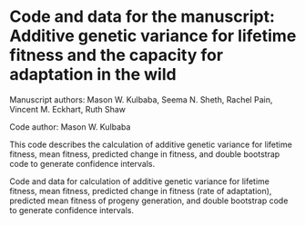 Code and data for the manuscript: Additive genetic variance for lifetime fitness and the capacity for adaptation in the wild
=======
Manuscript authors: Mason W. Kulbaba, Seema N. Sheth, Rachel Pain, Vincent M. Eckhart, Ruth Shaw

Code author: Mason W. Kulbaba


This code describes the calculation of additive genetic variance for lifetime fitness, mean fitness, predicted change in fitness, and double bootstrap code to generate confidence intervals. 





Code and data for calculation of additive genetic variance for lifetime fitness, mean fitness, predicted change in fitness (rate of adaptation), predicted mean fitness of progeny generation, and double bootstrap code to generate confidence intervals. 
